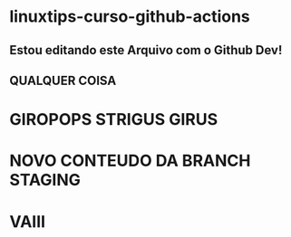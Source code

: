 # linuxtips-curso-github-actions


## Estou editando este Arquivo com o Github Dev!

## QUALQUER COISA

# GIROPOPS STRIGUS GIRUS

# NOVO CONTEUDO DA BRANCH STAGING

# VAIII